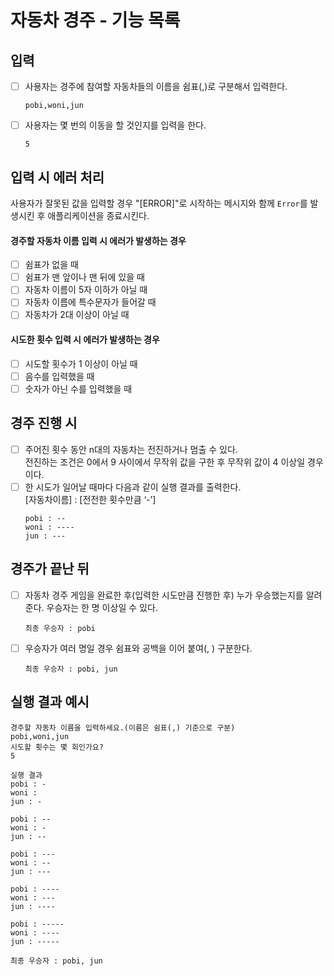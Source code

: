 # 자동차 경주 - 기능 목록

## 입력

- [ ] 사용자는 경주에 참여할 자동차들의 이름을 쉼표(,)로 구분해서 입력한다.
  ```
  pobi,woni,jun
  ```
- [ ] 사용자는 몇 번의 이동을 할 것인지를 입력을 한다.
  ```
  5
  ```

## 입력 시 에러 처리

사용자가 잘못된 값을 입력할 경우 "[ERROR]"로 시작하는 메시지와 함께 `Error`를 발생시킨 후 애플리케이션을 종료시킨다.

#### 경주할 자동차 이름 입력 시 에러가 발생하는 경우

- [ ] 쉼표가 없을 때
- [ ] 쉼표가 맨 앞이나 맨 뒤에 있을 때
- [ ] 자동차 이름이 5자 이하가 아닐 때
- [ ] 자동차 이름에 특수문자가 들어갈 때
- [ ] 자동차가 2대 이상이 아닐 때

#### 시도한 횟수 입력 시 에러가 발생하는 경우

- [ ] 시도할 횟수가 1 이상이 아닐 때
- [ ] 음수를 입력했을 때
- [ ] 숫자가 아닌 수를 입력했을 때

## 경주 진행 시

- [ ] 주어진 횟수 동안 n대의 자동차는 전진하거나 멈출 수 있다.  
       전진하는 조건은 0에서 9 사이에서 무작위 값을 구한 후 무작위 값이 4 이상일 경우이다.
- [ ] 한 시도가 일어날 때마다 다음과 같이 실행 결과를 출력한다.  
       [자동차이름] : [전전한 횟수만큼 ‘-’]
  ```
  pobi : --
  woni : ----
  jun : ---
  ```

## 경주가 끝난 뒤

- [ ] 자동차 경주 게임을 완료한 후(입력한 시도만큼 진행한 후) 누가 우승했는지를 알려준다. 우승자는 한 명 이상일 수 있다.
  ```
  최종 우승자 : pobi
  ```
- [ ] 우승자가 여러 명일 경우 쉼표와 공백을 이어 붙여(, ) 구분한다.
  ```
  최종 우승자 : pobi, jun
  ```

## **실행 결과 예시**

```
경주할 자동차 이름을 입력하세요.(이름은 쉼표(,) 기준으로 구분)
pobi,woni,jun
시도할 횟수는 몇 회인가요?
5

실행 결과
pobi : -
woni :
jun : -

pobi : --
woni : -
jun : --

pobi : ---
woni : --
jun : ---

pobi : ----
woni : ---
jun : ----

pobi : -----
woni : ----
jun : -----

최종 우승자 : pobi, jun
```
